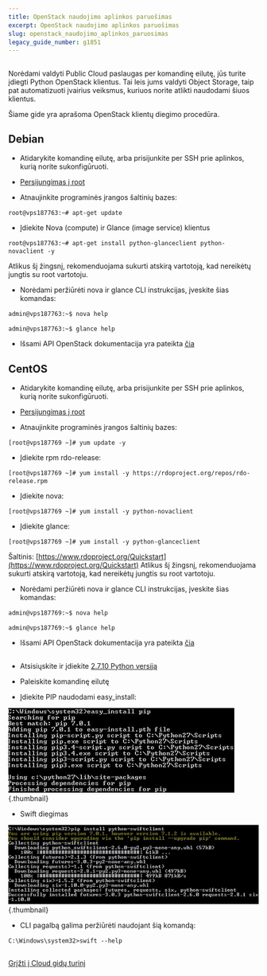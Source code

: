 ```yaml
---
title: OpenStack naudojimo aplinkos paruošimas
excerpt: OpenStack naudojimo aplinkos paruošimas
slug: openstack_naudojimo_aplinkos_paruosimas
legacy_guide_number: g1851
---
```



## 
Norėdami valdyti Public Cloud paslaugas per komandinę eilutę, jūs turite įdiegti Python OpenStack klientus.
Tai leis jums valdyti Object Storage, taip pat automatizuoti įvairius veiksmus, kuriuos norite atlikti naudodami šiuos klientus.

Šiame gide yra aprašoma OpenStack klientų diegimo procedūra.


## Debian

- Atidarykite komandinę eilutę, arba prisijunkite per SSH prie aplinkos, kurią norite sukonfigūruoti.

- [Persijungimas į root](https://www.ovh.lt/g1786.persijungimas_i_root_nadotoja_ir_slaptazodzio_kurimas)

- Atnaujinkite programinės įrangos šaltinių bazes:

```
root@vps187763:~# apt-get update
```


- Įdiekite Nova (compute) ir Glance (image service) klientus

```
root@vps187763:~# apt-get install python-glanceclient python-novaclient -y
```



Atlikus šį žingsnį, rekomenduojama sukurti atskirą vartotoją, kad nereikėtų jungtis su root vartotoju.

- Norėdami peržiūrėti nova ir glance CLI instrukcijas, įveskite šias komandas:

```
admin@vps187763:~$ nova help
```



```
admin@vps187763:~$ glance help
```


- Išsami API OpenStack dokumentacija yra pateikta [čia](http://docs.openstack.org/cli-reference/content/)




## CentOS

- Atidarykite komandinę eilutę, arba prisijunkite per SSH prie aplinkos, kurią norite sukonfigūruoti.

- [Persijungimas į root](https://www.ovh.lt/g1786.persijungimas_i_root_nadotoja_ir_slaptazodzio_kurimas)

- Atnaujinkite programinės įrangos šaltinių bazes:

```
[root@vps187769 ~]# yum update -y
```


- Įdiekite rpm rdo-release:

```
[root@vps187769 ~]# yum install -y https://rdoproject.org/repos/rdo-release.rpm
```


- Įdiekite nova:

```
[root@vps187769 ~]# yum install -y python-novaclient
```


- Įdiekite glance:

```
[root@vps187769 ~]# yum install -y python-glanceclient
```



Šaltinis: [https://www.rdoproject.org/Quickstart](https://www.rdoproject.org/Quickstart)
Atlikus šį žingsnį, rekomenduojama sukurti atskirą vartotoją, kad nereikėtų jungtis su root vartotoju.

- Norėdami peržiūrėti nova ir glance CLI instrukcijas, įveskite šias komandas:

```
admin@vps187769:~$ nova help
```



```
admin@vps187769:~$ glance help
```


- Išsami API OpenStack dokumentacija yra pateikta [čia](http://docs.openstack.org/cli-reference/content/)




## 

- Atsisiųskite ir įdiekite [2.7.10 Python versiją](https://www.python.org/downloads/release/python-2710/)

- Paleiskite komandinę eilutę

- Įdiekite PIP naudodami easy_install:



![](images/img_3060.jpg){.thumbnail}

- Swift diegimas



![](images/img_3061.jpg){.thumbnail}

- CLI pagalbą galima peržiūrėti naudojant šią komandą:


```
C:\Windows\system32>swift --help
```





## 
[Grįžti į Cloud gidų turinį]({legacy}1785)

